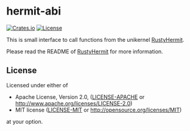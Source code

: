 # hermit-abi

[![Crates.io](https://img.shields.io/crates/v/hermit-abi.svg)](https://crates.io/crates/hermit-abi)
[![License](https://img.shields.io/crates/l/hermit-abi.svg)](https://img.shields.io/crates/l/hermit-abi.svg)

This is small interface to call functions from the unikernel [RustyHermit](https://github.com/hermitcore/libhermit-rs).

Please read the README of [RustyHermit](https://github.com/hermitcore/libhermit-rs) for more information.

## License

Licensed under either of

* Apache License, Version 2.0, ([LICENSE-APACHE](LICENSE-APACHE) or http://www.apache.org/licenses/LICENSE-2.0)
* MIT license ([LICENSE-MIT](LICENSE-MIT) or http://opensource.org/licenses/MIT)

at your option.